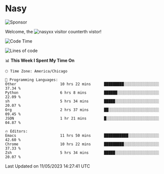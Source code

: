 # Nasy

<!--
<p align="center">
<img height="200" src="https://github-readme-stats.vercel.app/api?username=nasyxx&count_private=true&show_icons=true&theme=dracula&include_all_commits=true"/>
<img height="200" src="https://github-readme-stats.vercel.app/api/top-langs/?username=nasyxx&theme=dracula&hide=html,jupyter+notebook&count_private=true&show_icons=true"/>
</p>

  
----------------
-->

![Sponsor](https://img.shields.io/static/v1.svg?label=Sponsor&message=%E2%9D%A4&logo=GitHub&style=flat&color=pink)
 
Welcome, the ![nasyxx visitor counter](https://count.getloli.com/get/@nasyxx?theme=rule34)th vistor!
 
<!--START_SECTION:waka-->
![Code Time](http://img.shields.io/badge/Code%20Time-3%2C505%20hrs%2041%20mins-blue)

![Lines of code](https://img.shields.io/badge/From%20Hello%20World%20I%27ve%20Written-6.2%20million%20lines%20of%20code-blue)

📊 **This Week I Spent My Time On** 

```text
🕑︎ Time Zone: America/Chicago

💬 Programming Languages: 
Other                    10 hrs 22 mins      █████████░░░░░░░░░░░░░░░░   37.34 % 
Python                   6 hrs 8 mins        ██████░░░░░░░░░░░░░░░░░░░   22.09 % 
sh                       5 hrs 34 mins       █████░░░░░░░░░░░░░░░░░░░░   20.07 % 
Org                      2 hrs 37 mins       ██░░░░░░░░░░░░░░░░░░░░░░░   09.45 % 
JSON                     1 hr 21 mins        █░░░░░░░░░░░░░░░░░░░░░░░░   04.87 % 

🔥 Editors: 
Emacs                    11 hrs 50 mins      ███████████░░░░░░░░░░░░░░   42.60 % 
Chrome                   10 hrs 22 mins      █████████░░░░░░░░░░░░░░░░   37.33 % 
Zsh                      5 hrs 34 mins       █████░░░░░░░░░░░░░░░░░░░░   20.07 % 
```


 Last Updated on 11/05/2023 14:27:41 UTC
<!--END_SECTION:waka-->

<!-- ![visitors](https://visitor-badge.laobi.icu/badge?page_id=nasyxx.nasyxx) -->
